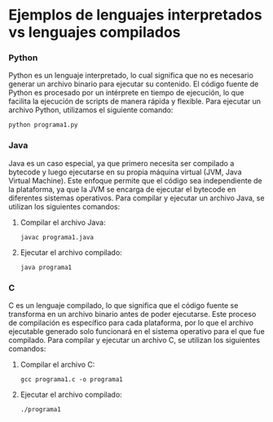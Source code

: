 # Ejemplos de lenguajes interpretados vs lenguajes compilados

### Python
Python es un lenguaje interpretado, lo cual significa que no es necesario generar un archivo binario para ejecutar su contenido. El código fuente de Python es procesado por un intérprete en tiempo de ejecución, lo que facilita la ejecución de scripts de manera rápida y flexible. Para ejecutar un archivo Python, utilizamos el siguiente comando:

`python programa1.py`

### Java
Java es un caso especial, ya que primero necesita ser compilado a bytecode y luego ejecutarse en su propia máquina virtual (JVM, Java Virtual Machine). Este enfoque permite que el código sea independiente de la plataforma, ya que la JVM se encarga de ejecutar el bytecode en diferentes sistemas operativos. Para compilar y ejecutar un archivo Java, se utilizan los siguientes comandos:

1. Compilar el archivo Java:
   
   `javac programa1.java`

2. Ejecutar el archivo compilado:

   `java programa1`

### C
C es un lenguaje compilado, lo que significa que el código fuente se transforma en un archivo binario antes de poder ejecutarse. Este proceso de compilación es específico para cada plataforma, por lo que el archivo ejecutable generado solo funcionará en el sistema operativo para el que fue compilado. Para compilar y ejecutar un archivo C, se utilizan los siguientes comandos:

1. Compilar el archivo C:

   `gcc programa1.c -o programa1`

2. Ejecutar el archivo compilado:

   `./programa1`

